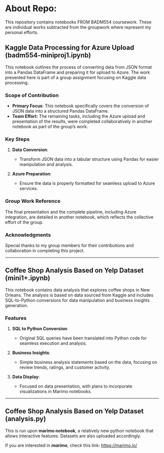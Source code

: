 # About Repo:
This repository contains notebooks FROM BADM554 coursework. These are individual works subtracted from the groupwork where represent my personal efforts.

## Kaggle Data Processing for Azure Upload (badm554-miniproj1.ipynb)

This notebook outlines the process of converting data from JSON format into a Pandas DataFrame and preparing it for upload to Azure. The work presented here is part of a group assignment focusing on Kaggle data processing.

### Scope of Contribution

- **Primary Focus**: This notebook specifically covers the conversion of JSON data into a structured Pandas DataFrame.
- **Team Effort**: The remaining tasks, including the Azure upload and presentation of the results, were completed collaboratively in another notebook as part of the group’s work.

### Key Steps

1. **Data Conversion**:
   - Transform JSON data into a tabular structure using Pandas for easier manipulation and analysis.
   
2. **Azure Preparation**:
   - Ensure the data is properly formatted for seamless upload to Azure services.

### Group Work Reference

The final presentation and the complete pipeline, including Azure integration, are detailed in another notebook, which reflects the collective effort of the group. 

### Acknowledgments

Special thanks to my group members for their contributions and collaboration in completing this project.

---

## Coffee Shop Analysis Based on Yelp Dataset (mini1+.ipynb)

This notebook contains data analysis that explores coffee shops in New Orleans. The analysis is based on data sourced from Kaggle and includes SQL-to-Python conversions for data manipulation and business insights generation.

### Features

1. **SQL to Python Conversion**:
   - Original SQL queries have been translated into Python code for seamless execution and analysis.

2. **Business Insights**:
   - Simple business analysis statements based on the data, focusing on review trends, ratings, and customer activity.

3. **Data Display**:
   - Focused on data presentation, with plans to incorporate visualizations in Marimo notebooks.
  
---
## Coffee Shop Analysis Based on Yelp Dataset (analysis.py)

This is run upon **marimo notebook**, a relatively new python notebook that allows interactive features. Datasets are also uploaded accordingly.

If you are interested in ***marimo***, check this link: https://marimo.io/ 
